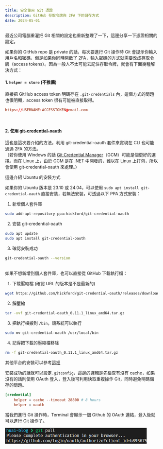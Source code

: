 ```yaml
---
title: 安全使用 Git 憑證
description: GitHub 存取令牌與 2FA 下的儲存方式
date: 2024-05-01
---
```


<!-- heroImage: /git-credentials-setting/heroImage.png -->

最近公司電腦重灌把 Git 相關的設定也重新整理了一下，這邊分享一下憑證相關的設定。

如果你的 GitHub repo 是 private 的話，每次要進行 Git 操作時 Git 會提示你輸入用戶名和密碼，但是如果你同時開啟了 2FA，輸入密碼的方式就需要改成存取令牌（access tokens）。因為一般人不太可能去記住存取令牌，就會有下面幾種解決方式：

#### 1. `helper = store` (不推薦)

直接把 GitHub access token 明碼存在 `.git-credentials` 內，這個方式的問題也很明顯，access token 很有可能被直接取得。

```toml
https://USERNAME:ACCESSTOKEN@email.com
```

<br/>

#### 2. 使用 **[git-credential-oauth](https://github.com/hickford/git-credential-oauth)**

這也是這次要介紹的方法，利用 git-credential-oauth 套件來實現在 CLI 也可能通過 2FA 的方法。<br/>
（若你使用 Windows 的話 [Git Credential Manager](https://github.com/GitCredentialManager/git-credential-manager)（GCM）可能是個更好的選擇。而在 Linux 上，由於 GCM 是在 .NET 中開發的，難以在 Linux 上打包，所以會使用 git-credential-oauth 來處理。）

這邊介紹 Ubuntu 的安裝方式

如果你的 Ubuntu 版本是 23.10 或 24.04，可以使用 `sudo apt install git-credential-oauth` 直接安裝，若無法安裝，可透過以下 PPA 方式安裝：

1.  新增個人套件庫

```bash
sudo add-apt-repository ppa:hickford/git-credential-oauth
```

2.  安裝 git-credential-oauth

```bash
sudo apt update
sudo apt install git-credential-oauth
```

3.  確認安裝成功

```bash
git-credential-oauth --version
```

<br/>
如果不想新增到個人套件庫，也可以直接從 GitHub 下載執行檔：

1.  下載壓縮檔 (確認 URL 的版本是不是最新的)

```bash
wget https://github.com/hickford/git-credential-oauth/releases/download/v0.11.1/git-credential-oauth_0.11.1_linux_amd64.tar.gz
```

2.  解壓縮

```bash
tar -xvf git-credential-oauth_0.11.1_linux_amd64.tar.gz
```

3.  把執行檔搬到 `/bin`，讓系統可以執行

```bash
sudo mv git-credential-oauth /usr/local/bin
```

4.  記得把下載的壓縮檔移除

```bash
rm -f git-credential-oauth_0.11.1_linux_amd64.tar.gz
```

其他平台的安裝可以參考[這裡](https://github.com/hickford/git-credential-oauth?tab=readme-ov-file#installation)

安裝成功的話就可以設定`.gitconfig`，這邊的邏輯是先檢查有沒有 cache，如果沒有的話則使用 OAuth 登入，登入後可利用快取重複操作 Git，同時避免明碼儲存的問題。

```toml
[credential]
    helper = cache --timeout 28800 # 8 hours
    helper = oauth
```

當我們進行 Git 操作時，Terminal 會顯示一個 Github 的 OAuth 連結，登入後就可以進行 Git 操作了。

![git credentials demo](../../../public/git-credentials-setting/git-credentials-demo.png)
